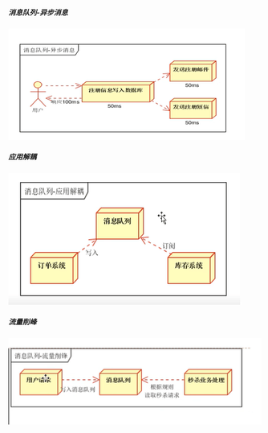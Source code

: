 ##### 消息队列-异步消息
![aaa](../../imgs/20181112-1.png)

##### 应用解耦
![aa](../../imgs/20181112-2.png)

##### 流量削峰
![aa](../../imgs/20181112-3.png)